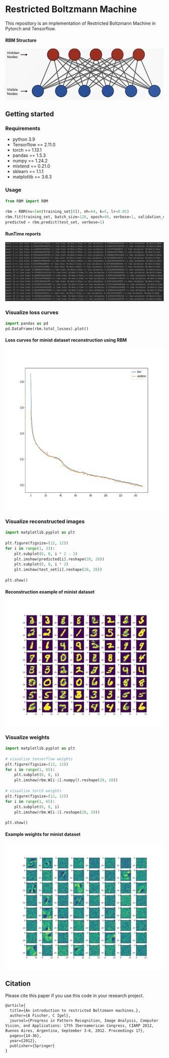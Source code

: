 # Restricted Boltzmann Machine
This repository is an implementation of Restricted Boltzmann Machine in Pytorch and Tensorflow.

#### RBM Structure
<img src="./image/RBM structure.png"/>

## Getting started

### Requirements
- python 3.9
- Tensorflow == 2.11.0
- torch == 1.13.1
- pandas == 1.5.3
- numpy == 1.24.2
- mlxtend == 0.21.0
- sklearn == 1.1.1
- matplotlib == 3.6.3

### Usage
```python
from RBM import RBM

rbm = RBM(nv=len(training_set[0]), nh=64, k=5, lr=0.01)
rbm.fit(training_set, batch_size=128, epoch=40, verbose=1, validation_data=validation_set)
predicted = rbm.predict(test_set, verbose=1)

```
#### RunTime reports
<img src="./image/runtime.png"/>

### Visualize loss curves

```python
import pandas as pd
pd.DataFrame(rbm.total_losses).plot()
```

#### Loss curves for minist dataset reconstruction using RBM
<img src="./image/minist loss curves.png" height="512"/>

### Visualize reconstructed images
```python
import matplotlib.pyplot as plt

plt.figure(figsize=(12, 12))
for i in range(1, 33):
    plt.subplot(8, 8, i * 2 - 1)
    plt.imshow(predicted[i].reshape(28, 28))
    plt.subplot(8, 8, i * 2)
    plt.imshow(test_set[i].reshape(28, 28))

plt.show()
```

#### Reconstruction example of minist dataset
<img src="./image/reconstructed minist images.png"/>

### Visualize weights
```python
import matplotlib.pyplot as plt

# visualize tensorflow weights
plt.figure(figsize=(12, 12))
for i in range(1, 65):
    plt.subplot(8, 8, i)
    plt.imshow(rbm.W[i-1].numpy().reshape(28, 28))
    
# visualize torch weights
plt.figure(figsize=(12, 12))
for i in range(1, 65):
    plt.subplot(8, 8, i)
    plt.imshow(rbm.W[i-1].reshape(28, 28))

plt.show()
```

#### Example weights for minist dataset 
<img src="./image/weights.png"/>

## Citation
Please cite this paper if you use this code in your research project.

```
@article{
  title={An introduction to restricted Boltzmann machines.},
  author={A Fischer, C Igel},
  journal={Progress in Pattern Recognition, Image Analysis, Computer Vision, and Applications: 17th Iberoamerican Congress, CIARP 2012, Buenos Aires, Argentina, September 3-6, 2012. Proceedings 17},
  pages={14-36},
  year={2012},
  publisher={Springer}
}
```
